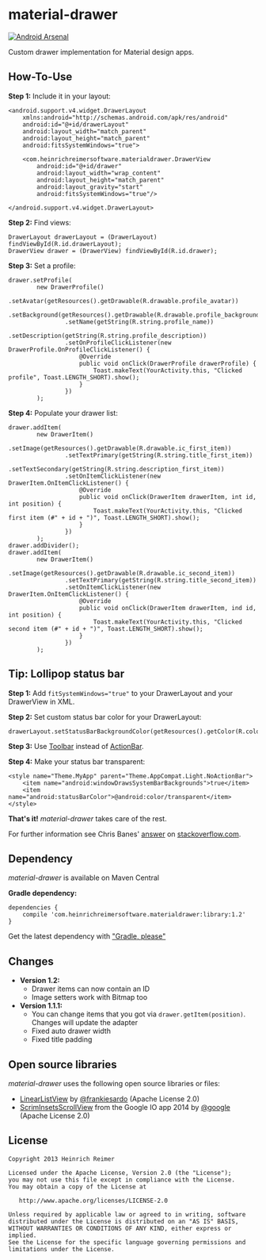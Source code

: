 material-drawer
===============
[![Android Arsenal](https://img.shields.io/badge/Android%20Arsenal-material--drawer-blue.svg?style=flat)](https://android-arsenal.com/details/1/1162)

Custom drawer implementation for Material design apps.

How-To-Use
----------
**Step 1:** Include it in your layout:

    <android.support.v4.widget.DrawerLayout
        xmlns:android="http://schemas.android.com/apk/res/android"
        android:id="@+id/drawerLayout"
        android:layout_width="match_parent"
        android:layout_height="match_parent"
        android:fitsSystemWindows="true">
        
        <com.heinrichreimersoftware.materialdrawer.DrawerView
            android:id="@+id/drawer"
            android:layout_width="wrap_content"
            android:layout_height="match_parent"
            android:layout_gravity="start"
            android:fitsSystemWindows="true"/>
    
    </android.support.v4.widget.DrawerLayout>

**Step 2:** Find views:

    DrawerLayout drawerLayout = (DrawerLayout) findViewById(R.id.drawerLayout);
    DrawerView drawer = (DrawerView) findViewById(R.id.drawer);

**Step 3:** Set a profile:

    drawer.setProfile(
            new DrawerProfile()
                    .setAvatar(getResources().getDrawable(R.drawable.profile_avatar))
                    .setBackground(getResources().getDrawable(R.drawable.profile_background))
                    .setName(getString(R.string.profile_name))
                    .setDescription(getString(R.string.profile_description))
                    .setOnProfileClickListener(new DrawerProfile.OnProfileClickListener() {
                        @Override
                        public void onClick(DrawerProfile drawerProfile) {
                            Toast.makeText(YourActivity.this, "Clicked profile", Toast.LENGTH_SHORT).show();
                        }
                    })
            );

**Step 4:** Populate your drawer list:

    drawer.addItem(
            new DrawerItem()
                    .setImage(getResources().getDrawable(R.drawable.ic_first_item))
                    .setTextPrimary(getString(R.string.title_first_item))
                    .setTextSecondary(getString(R.string.description_first_item))
                    .setOnItemClickListener(new DrawerItem.OnItemClickListener() {
                        @Override
                        public void onClick(DrawerItem drawerItem, int id, int position) {
                            Toast.makeText(YourActivity.this, "Clicked first item (#" + id + ")", Toast.LENGTH_SHORT).show();
                        }
                    })
            );
    drawer.addDivider();
    drawer.addItem(
            new DrawerItem()
                    .setImage(getResources().getDrawable(R.drawable.ic_second_item))
                    .setTextPrimary(getString(R.string.title_second_item))
                    .setOnItemClickListener(new DrawerItem.OnItemClickListener() {
                        @Override
                        public void onClick(DrawerItem drawerItem, ind id, int position) {
                            Toast.makeText(YourActivity.this, "Clicked second item (#" + id + ")", Toast.LENGTH_SHORT).show();
                        }
                    })
            );

Tip: Lollipop status bar
----------------------------

**Step 1:** Add `fitSystemWindows="true"` to your DrawerLayout and your DrawerView in XML.

**Step 2:** Set custom status bar color for your DrawerLayout:

    drawerLayout.setStatusBarBackgroundColor(getResources().getColor(R.color.your_chosen_color));

**Step 3:** Use [Toolbar][2] instead of [ActionBar][3].

**Step 4:** Make your status bar transparent:

    <style name="Theme.MyApp" parent="Theme.AppCompat.Light.NoActionBar">
        <item name="android:windowDrawsSystemBarBackgrounds">true</item>
        <item name="android:statusBarColor">@android:color/transparent</item>
    </style>

**That's it!** *material-drawer* takes care of the rest.

For further information see Chris Banes' [answer][1] on [stackoverflow.com][1].

Dependency
----------

*material-drawer* is available on Maven Central

**Gradle dependency:**

    dependencies {
	    compile 'com.heinrichreimersoftware.materialdrawer:library:1.2'
    }

Get the latest dependency with ["Gradle, please"][4]

Changes
-------
* **Version 1.2:**
    * Drawer items can now contain an ID
    * Image setters work with Bitmap too
* **Version 1.1.1:**
    * You can change items that you got via `drawer.getItem(position)`. Changes will update the adapter
    * Fixed auto drawer width
    * Fixed title padding

Open source libraries
-------

_material-drawer_ uses the following open source libraries or files:
* [LinearListView][5] by [@frankiesardo][6] (Apache License 2.0)
* [ScrimInsetsScrollView][7] from the Google IO app 2014 by [@google][8] (Apache License 2.0)

License
-------

    Copyright 2013 Heinrich Reimer

    Licensed under the Apache License, Version 2.0 (the "License");
    you may not use this file except in compliance with the License.
    You may obtain a copy of the License at

       http://www.apache.org/licenses/LICENSE-2.0

    Unless required by applicable law or agreed to in writing, software
    distributed under the License is distributed on an "AS IS" BASIS,
    WITHOUT WARRANTIES OR CONDITIONS OF ANY KIND, either express or implied.
    See the License for the specific language governing permissions and
    limitations under the License.

[1]: http://stackoverflow.com/questions/26440879/how-do-i-use-drawerlayout-to-display-over-the-actionbar-toolbar-and-under-the-st
[2]: http://developer.android.com/reference/android/support/v7/widget/Toolbar.html
[3]: http://developer.android.com/reference/android/support/v7/app/ActionBar.html
[4]: http://gradleplease.appspot.com/#materialdrawer
[5]: https://github.com/frankiesardo/LinearListView
[6]: https://github.com/frankiesardo
[7]: https://github.com/google/iosched/blob/master/android/src/main/java/com/google/samples/apps/iosched/ui/widget/ScrimInsetsScrollView.java
[8]: https://github.com/google
